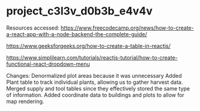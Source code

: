 # project_c3l3v_d0b3b_e4v4v

Resources accessed:
https://www.freecodecamp.org/news/how-to-create-a-react-app-with-a-node-backend-the-complete-guide/

https://www.geeksforgeeks.org/how-to-create-a-table-in-reactjs/

https://www.simplilearn.com/tutorials/reactjs-tutorial/how-to-create-functional-react-dropdown-menu

Changes:
Denormalized plot areas because it was unnecessary
Added Plant table to track individual plants, allowing us to gather harvest data.
Merged supply and tool tables since they effectively stored the same type of information.
Added coordinate data to buildings and plots to allow for map rendering.

